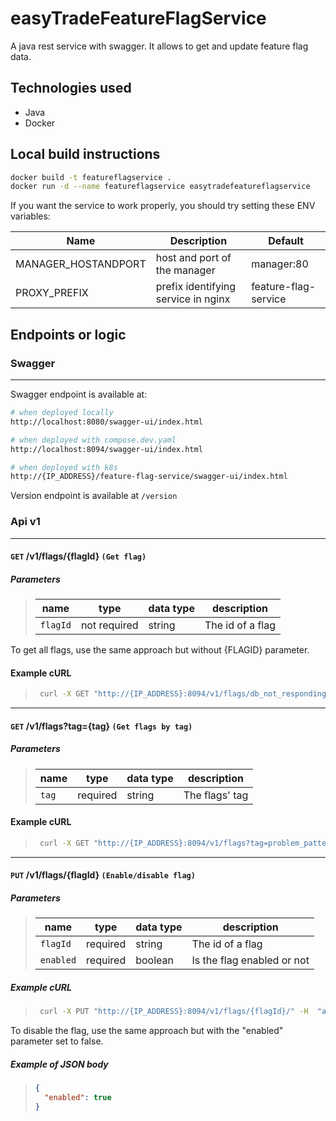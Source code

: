 # easyTradeFeatureFlagService

A java rest service with swagger. It allows to get and update feature flag data.

## Technologies used

- Java
- Docker

## Local build instructions

```bash
docker build -t featureflagservice .
docker run -d --name featureflagservice easytradefeatureflagservice
```

If you want the service to work properly, you should try setting these ENV variables:

| Name                | Description                         | Default              |
| ------------------- | ----------------------------------- | -------------------- |
| MANAGER_HOSTANDPORT | host and port of the manager        | manager:80           |
| PROXY_PREFIX        | prefix identifying service in nginx | feature-flag-service |

## Endpoints or logic

### Swagger

---

Swagger endpoint is available at:

```bash
# when deployed locally
http://localhost:8080/swagger-ui/index.html

# when deployed with compose.dev.yaml
http://localhost:8094/swagger-ui/index.html

# when deployed with k8s
http://{IP_ADDRESS}/feature-flag-service/swagger-ui/index.html
```

Version endpoint is available at `/version`

### Api v1

---

#### `GET` **/v1/flags/{flagId}** `(Get flag)`

##### Parameters

> | name     | type         | data type | description      |
> | -------- | ------------ | --------- | ---------------- |
> | `flagId` | not required | string    | The id of a flag |

To get all flags, use the same approach but without {FLAGID} parameter.

#### Example cURL

> ```bash
>  curl -X GET "http://{IP_ADDRESS}:8094/v1/flags/db_not_responding" -H  "accept: */*"
> ```

---

#### `GET` **/v1/flags?tag={tag}** `(Get flags by tag)`

##### Parameters

> | name  | type     | data type | description    |
> | ----- | -------- | --------- | -------------- |
> | `tag` | required | string    | The flags' tag |

#### Example cURL

> ```bash
>  curl -X GET "http://{IP_ADDRESS}:8094/v1/flags?tag=problem_pattern" -H  "accept: */*"
> ```

---

#### `PUT` **/v1/flags/{flagId}** `(Enable/disable flag)`

##### Parameters

> | name      | type     | data type | description                |
> | --------- | -------- | --------- | -------------------------- |
> | `flagId`  | required | string    | The id of a flag           |
> | `enabled` | required | boolean   | Is the flag enabled or not |

##### Example cURL

> ```bash
>  curl -X PUT "http://{IP_ADDRESS}:8094/v1/flags/{flagId}/" -H  "accept: application/json" -d "{\"enabled\": true}"
> ```

To disable the flag, use the same approach but with the "enabled" parameter set to false.

##### Example of JSON body

> ```json
> {
>   "enabled": true
> }
> ```
